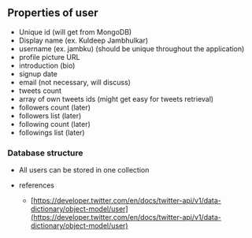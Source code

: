 ## Properties of user  
- Unique id (will get from MongoDB)
- Display name (ex. Kuldeep Jambhulkar)
- username (ex. jambku) (should be unique throughout the application)
- profile picture URL
- introduction (bio)
- signup date
- email (not necessary, will discuss)
- tweets count
- array of own tweets ids (might get easy for tweets retrieval) 
- followers count (later)
- followers list (later)
- following count (later)
- followings list (later)

### Database structure
- All users can be stored in one collection




- references
    - [https://developer.twitter.com/en/docs/twitter-api/v1/data-dictionary/object-model/user](https://developer.twitter.com/en/docs/twitter-api/v1/data-dictionary/object-model/user)